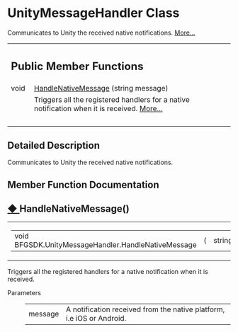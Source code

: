 
# UnityMessageHandler Class 

<div class="contents">Communicates to Unity the received native notifications.    <a href="class_b_f_g_s_d_k_1_1_unity_message_handler.html#details">More...</a><table class="memberdecls"><tr class="heading"><td colspan="2"><h2 class="groupheader"><a id="pub-methods" name="pub-methods"></a> Public Member Functions</h2></td></tr><tr class="memitem:a3805c53691460a0cf0a5512551c1937a"><td class="memItemLeft" align="right" valign="top">void&#160;</td><td class="memItemRight" valign="bottom"><a class="el" href="class_b_f_g_s_d_k_1_1_unity_message_handler.html#a3805c53691460a0cf0a5512551c1937a">HandleNativeMessage</a> (string message)</td></tr><tr class="memdesc:a3805c53691460a0cf0a5512551c1937a"><td class="mdescLeft">&#160;</td><td class="mdescRight">Triggers all the registered handlers for a native notification when it is received.  <a href="class_b_f_g_s_d_k_1_1_unity_message_handler.html#a3805c53691460a0cf0a5512551c1937a">More...</a><br /></td></tr><tr class="separator:a3805c53691460a0cf0a5512551c1937a"><td class="memSeparator" colspan="2">&#160;</td></tr></table><a name="details" id="details"></a><h2 class="groupheader">Detailed Description</h2><div class="textblock">Communicates to Unity the received native notifications. </div><h2 class="groupheader">Member Function Documentation</h2><a id="a3805c53691460a0cf0a5512551c1937a" name="a3805c53691460a0cf0a5512551c1937a"></a><h2 class="memtitle"><span class="permalink"><a href="#a3805c53691460a0cf0a5512551c1937a">&#9670;&nbsp;</a></span>HandleNativeMessage()</h2><div class="memitem"><div class="memproto"><table class="mlabels"><tr><td class="mlabels-left"><table class="memname"><tr><td class="memname">void BFGSDK.UnityMessageHandler.HandleNativeMessage </td><td>(</td><td class="paramtype">string&#160;</td><td class="paramname"><em>message</em></td><td>)</td><td></td></tr></table></td><td class="mlabels-right"><span class="mlabels"><span class="mlabel">inline</span></span></td></tr></table></div><div class="memdoc">Triggers all the registered handlers for a native notification when it is received. <dl class="params"><dt>Parameters</dt><dd><table class="params"><tr><td class="paramname">message</td><td>A notification received from the native platform, i.e iOS or Android.</td></tr></table></dd></dl></div></div></div> 
